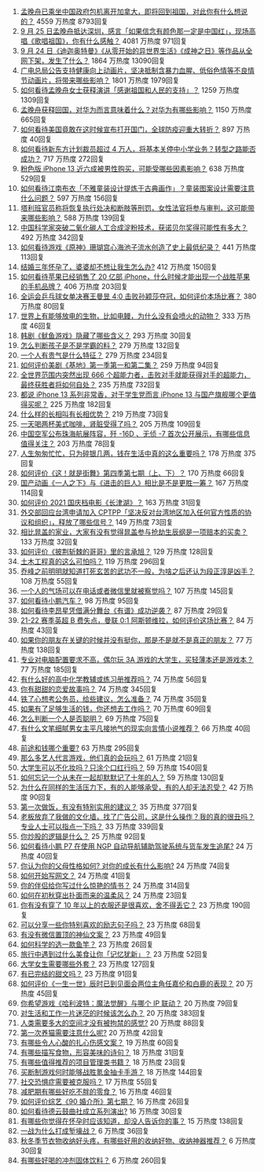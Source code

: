1. [孟晚舟已乘坐中国政府包机离开加拿大，即将回到祖国，对此你有什么想说的？](https://www.zhihu.com/question/488879903) 4559 万热度 8793回复
1. [9 月 25 日孟晚舟抵达深圳，感言「如果信念有颜色那一定是中国红」，现场高唱《歌唱祖国》，你有什么感触？](https://www.zhihu.com/question/489018284) 4081 万热度 971回复
1. [9 月 24 日《迪迦奥特曼》《从零开始的异世界生活》《成神之日》等作品从全网下架，发生了什么？](https://www.zhihu.com/question/488696458) 1864 万热度 13090回复
1. [广电总局公告支持健康向上动画片，坚决抵制含暴力血腥、低俗色情等不良情节动画片，将带来哪些影响？](https://www.zhihu.com/question/488853309) 1801 万热度 1979回复
1. [如何看待孟晚舟女士获释演讲「感谢祖国和人民的支持」？](https://www.zhihu.com/question/488903191) 1259 万热度 1309回复
1. [孟晚舟获释回国，对华为而言意味着什么？对华为有哪些影响？](https://www.zhihu.com/question/488891947) 1150 万热度 665回复
1. [如何看待美国竟敢在这时候宣布打开国门，全球防疫迎重大转折？](https://www.zhihu.com/question/488750262) 897 万热度 40回复
1. [如何看待新东方计划裁员超过 4 万人，将基本关停中小学业务？转型之路能否成功？](https://www.zhihu.com/question/488790800) 717 万热度 272回复
1. [粉色版 iPhone 13 近六成被男性购买，可能受哪些因素影响？](https://www.zhihu.com/question/488752767) 638 万热度 529回复
1. [如何看待江南布衣「不雅童装设计提炼于古典画作」？童装图案设计需要注意什么问题？](https://www.zhihu.com/question/488693729) 597 万热度 156回复
1. [塔利班官员称将恢复执行处决和断肢等刑罚，女性法官将参与审判，这可能带来哪些影响？](https://www.zhihu.com/question/488755027) 588 万热度 139回复
1. [中国科学家突破二氧化碳人工合成淀粉技术，获诺贝尔奖得可能性有多大？](https://www.zhihu.com/question/488693911) 492 万热度 342回复
1. [如何看待游戏《原神》珊瑚宫心海池子流水创造了史上最低纪录？](https://www.zhihu.com/question/488451813) 441 万热度 113回复
1. [结婚三年怀孕了，婆婆却不想让我生怎么办?](https://www.zhihu.com/question/483321797) 412 万热度 150回复
1. [如何看待苹果已经销售了 20 亿部 iPhone，什么时候才能出现一个战胜苹果的手机品牌？](https://www.zhihu.com/question/488492252) 406 万热度 203回复
1. [全运会乒乓球女单决赛王曼昱 4:0 击败孙颖莎夺冠，如何评价本场比赛？](https://www.zhihu.com/question/489025704) 380 万热度 80回复
1. [世界上有能够放电的生物，比如电鳗，为什么没有会喷火的动物？](https://www.zhihu.com/question/488621314) 333 万热度 46回复
1. [韩剧《鱿鱼游戏》隐藏了哪些含义？](https://www.zhihu.com/question/488048962) 293 万热度 30回复
1. [怎么判断孩子是不是学霸的料？](https://www.zhihu.com/question/487414207) 279 万热度 132回复
1. [一个人有贵气是什么特征？](https://www.zhihu.com/question/61071183) 279 万热度 234回复
1. [如何评价美剧《基地》第一季第一和第二集？](https://www.zhihu.com/question/488726351) 259 万热度 94回复
1. [全世界范围内突然出现 666 个超能力者，击败对手就能获得对手的超能力，最终获胜者将如何自处？](https://www.zhihu.com/question/59098468) 235 万热度 732回复
1. [都说 iPhone 13 系列非常香，对于学生党而言 iPhone 13 与国产旗舰哪个更值得买呢？](https://www.zhihu.com/question/488120490) 225 万热度 182回复
1. [什么样的长相叫有长相优势？](https://www.zhihu.com/question/488737569) 219 万热度 73回复
1. [一天喝两杯美式咖啡，肾脏受得了吗？](https://www.zhihu.com/question/448884034) 205 万热度 109回复
1. [中国空军公布珠海航展阵容，歼 -16D 、无侦 -7 首次公开展示，有哪些信息值得关注？](https://www.zhihu.com/question/488731179) 203 万热度 78回复
1. [人生匆匆忙忙，只为碎银几两，钱在生活中真的这么重要吗？](https://www.zhihu.com/question/481847754) 178 万热度 375回复
1. [如何评价《这！就是街舞》第四季第七期（上、下）？](https://www.zhihu.com/question/488561926) 170 万热度 66回复
1. [国产动画《一人之下》与《进击的巨人》相比是不是更胜一筹？](https://www.zhihu.com/question/487516862) 167 万热度 114回复
1. [如何评价 2021 国庆档电影《长津湖》？](https://www.zhihu.com/question/488992270) 163 万热度 31回复
1. [外交部回应台湾申请加入 CPTPP「坚决反对台湾地区加入任何官方性质的协议和组织」，释放了哪些信号？](https://www.zhihu.com/question/488535310) 149 万热度 73回复
1. [相比晁盖的家业，大家有没有觉得晁盖参与抢劫生辰纲是一项赔本的买卖？](https://www.zhihu.com/question/482958645) 133 万热度 32回复
1. [如何评价《披荆斩棘的哥哥》里的言承旭？](https://www.zhihu.com/question/485176286) 129 万热度 128回复
1. [土木工程真的这么可怕吗？](https://www.zhihu.com/question/339607773) 119 万热度 296回复
1. [乔峰之前明明就知道打死玄苦的武功不一般，为啥之后还认为段正淳是凶手？](https://www.zhihu.com/question/482753502) 108 万热度 55回复
1. [一个人的气场可以在电话或者微信里就被察觉吗？](https://www.zhihu.com/question/463964995) 107 万热度 145回复
1. [如何看待小鹏汽车？](https://www.zhihu.com/question/339368019) 98 万热度 95回复
1. [如何看待李昂星凭借满分舞台《有谱》成功逆袭？](https://www.zhihu.com/question/488924266) 87 万热度 29回复
1. [21-22 赛季英超 B 费失点，曼联 0:1 阿斯顿维拉，如何评价这场比赛？](https://www.zhihu.com/question/488994788) 84 万热度 43回复
1. [如果你的朋友在关键的时候并没有挺你，那是不是就不是真正的朋友？](https://www.zhihu.com/question/281176349) 77 万热度 138回复
1. [专业对电脑配置要求不高，偶尔玩 3A 游戏的大学生，买轻薄本还是游戏本？](https://www.zhihu.com/question/419432682) 77 万热度 185回复
1. [有什么好的高中化学教辅或练习册推荐吗？](https://www.zhihu.com/question/435822087) 74 万热度 56回复
1. [你有甜甜的恋爱故事吗？](https://www.zhihu.com/question/434234796) 74 万热度 345回复
1. [铁了心想考公务员，给些建议，怎么准备？](https://www.zhihu.com/question/474808569) 74 万热度 35回复
1. [如果有了足够生活的钱，你还想去工作吗？](https://www.zhihu.com/question/481346815) 70 万热度 609回复
1. [怎么判断一个人是否聪明？](https://www.zhihu.com/question/20170871) 69 万热度 75回复
1. [有什么文笔细腻男女主平凡接地气的现实向言情小说推荐？](https://www.zhihu.com/question/65237251) 66 万热度 40回复
1. [前途和钱哪个重要?](https://www.zhihu.com/question/486302419) 63 万热度 295回复
1. [那么多艺人代言游戏，他们真的会玩吗？](https://www.zhihu.com/question/488950321) 61 万热度 21回复
1. [大学生可以不化妆吗？只涂个口红行吗？](https://www.zhihu.com/question/412128160) 59 万热度 1540回复
1. [如何忘记一个从未在一起却默默记了十年的人？](https://www.zhihu.com/question/486988804) 59 万热度 130回复
1. [为什么在同样的生活压力下，有的人能够承受，有的人却无法忍受？](https://www.zhihu.com/question/29716158) 42 万热度 90回复
1. [第一次做饭，有没有特别实用的建议？](https://www.zhihu.com/question/485139827) 35 万热度 377回复
1. [老板放弃了我做的文化墙，找了广告公司，这是什么操作？我的真的很丑吗？专业人士可以指点一下吗？](https://www.zhihu.com/question/482631260) 33 万热度 339回复
1. [你炒股的逻辑是什么？](https://www.zhihu.com/question/481910103) 25 万热度 92回复
1. [如何看待小鹏 P7 在使用 NGP 自动导航辅助驾驶系统与货车发生追尾?](https://www.zhihu.com/question/488642224) 24 万热度 40回复
1. [你认为你的父母性格如何? 对你的成长有什么影响?](https://www.zhihu.com/question/488189290) 24 万热度 74回复
1. [如何开始写网文？](https://www.zhihu.com/question/480720153) 24 万热度 41回复
1. [你的伴侣给你写过什么惊艳的情书？](https://www.zhihu.com/question/266808445) 24 万热度 314回复
1. [如何在初秋穿出扑面而来的温柔风？](https://www.zhihu.com/question/484339407) 24 万热度 23回复
1. [你有没有穿了 10 年以上的衣服还是很喜欢，舍不得丢它？](https://www.zhihu.com/question/486469860) 23 万热度 190回复
1. [可以分享一些你特别喜欢的励志句子吗？](https://www.zhihu.com/question/459244180) 23 万热度 68回复
1. [有没有微信置顶的神仙文案？](https://www.zhihu.com/question/480993045) 23 万热度 49回复
1. [如何科学的选一款鱼竿？](https://www.zhihu.com/question/484416573) 23 万热度 26回复
1. [旅行中遇到过什么美食让你「记忆犹新」？](https://www.zhihu.com/question/487466862) 23 万热度 52回复
1. [大学女生需要哪些外套？](https://www.zhihu.com/question/293964461) 23 万热度 127回复
1. [有已完结的甜文吗？](https://www.zhihu.com/question/470473278) 23 万热度 91回复
1. [如何评价《一生一世》辰时已到见面会两位主角任嘉伦和白鹿的表现？](https://www.zhihu.com/question/487970181) 20 万热度 45回复
1. [你希望游戏《哈利波特：魔法觉醒》与哪个 IP 联动？](https://www.zhihu.com/question/485504221) 20 万热度 79回复
1. [对生活和工作一片迷茫的时候该怎么办？](https://www.zhihu.com/question/487461174) 20 万热度 383回复
1. [人类需要多大的空间才没有被拘禁的感觉?](https://www.zhihu.com/question/488409335) 20 万热度 88回复
1. [第一次养猫需要注意什么呢?](https://www.zhihu.com/question/488616979) 20 万热度 42回复
1. [有哪些令人心酸的扎心伤感文案？](https://www.zhihu.com/question/474967307) 19 万热度 60回复
1. [有哪些描写食物，形容美味的诗句？](https://www.zhihu.com/question/474073850) 18 万热度 31回复
1. [有哪些值得推荐的项目管理类书籍？](https://www.zhihu.com/question/485382893) 18 万热度 23回复
1. [买断制游戏何时能够战胜氪金抽卡手游？](https://www.zhihu.com/question/487738285) 18 万热度 144回复
1. [社交恐惧症需要被克服吗？](https://www.zhihu.com/question/488679213) 17 万热度 55回复
1. [减肥期有哪些好吃不胖的零食？](https://www.zhihu.com/question/463917185) 16 万热度 46回复
1. [如何评价综艺《90 婚介所》第七期？](https://www.zhihu.com/question/488787086) 16 万热度 26回复
1. [如何看待德云鼓曲社成立系列演出?](https://www.zhihu.com/question/488580967) 16 万热度 30回复
1. [有哪些你觉得在怀孕时应该知道，却没人告诉你的事？](https://www.zhihu.com/question/301567580) 15 万热度 138回复
1. [一战为什么打成堑壕战？](https://www.zhihu.com/question/26193581) 6 万热度 36回复
1. [秋冬季节衣物收纳好头疼，有哪些好用的收纳好物、收纳神器推荐？](https://www.zhihu.com/question/483838031) 6 万热度 30回复
1. [有哪些好喝的冲剂固体饮料？](https://www.zhihu.com/question/65141672) 6 万热度 260回复
